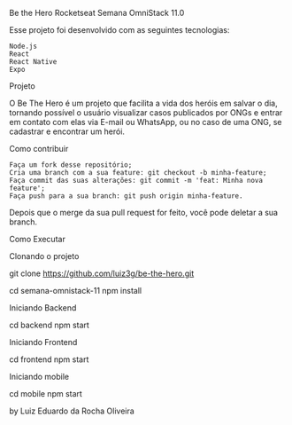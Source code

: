 Be the Hero
Rocketseat Semana OmniStack 11.0

Esse projeto foi desenvolvido com as seguintes tecnologias:

    Node.js
    React
    React Native
    Expo

Projeto

O Be The Hero é um projeto que facilita a vida dos heróis em salvar o dia, tornando possível o usuário visualizar casos publicados por ONGs e entrar em contato com elas via E-mail ou WhatsApp, ou no caso de uma ONG, se cadastrar e encontrar um herói.

Como contribuir

    Faça um fork desse repositório;
    Cria uma branch com a sua feature: git checkout -b minha-feature;
    Faça commit das suas alterações: git commit -m 'feat: Minha nova feature';
    Faça push para a sua branch: git push origin minha-feature.

Depois que o merge da sua pull request for feito, você pode deletar a sua branch.


Como Executar


Clonando o projeto

git clone https://github.com/luiz3g/be-the-hero.git

cd semana-omnistack-11
npm install

Iniciando Backend

cd backend
npm start

Iniciando Frontend

cd frontend
npm start

Iniciando mobile

cd mobile
npm start


by Luiz Eduardo da Rocha Oliveira
